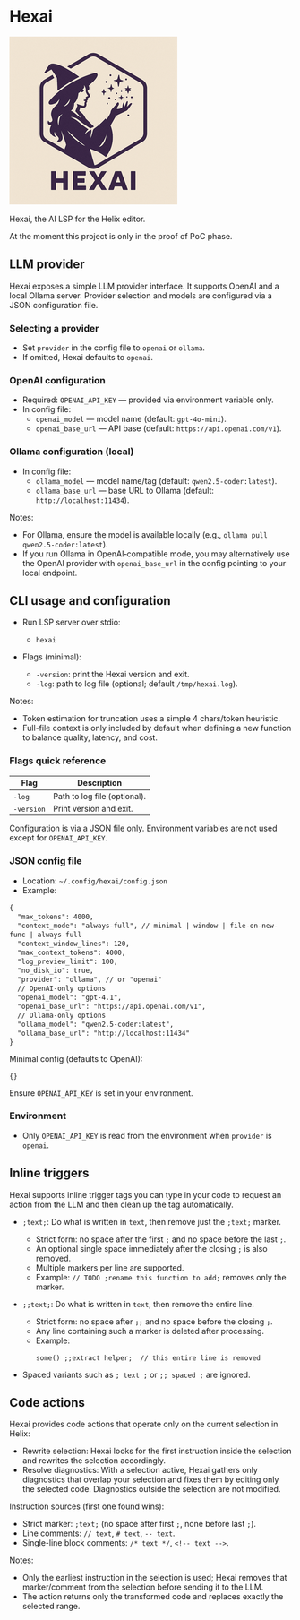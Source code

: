 # Hexai

![HexAI Small Logo](hexai-small.png)

Hexai, the AI LSP for the Helix editor.

At the moment this project is only in the proof of PoC phase.

## LLM provider

Hexai exposes a simple LLM provider interface. It supports OpenAI and a local
Ollama server. Provider selection and models are configured via a JSON
configuration file.

### Selecting a provider

- Set `provider` in the config file to `openai` or `ollama`.
- If omitted, Hexai defaults to `openai`.

### OpenAI configuration

- Required: `OPENAI_API_KEY` — provided via environment variable only.
- In config file:
  - `openai_model` — model name (default: `gpt-4o-mini`).
  - `openai_base_url` — API base (default: `https://api.openai.com/v1`).

### Ollama configuration (local)

- In config file:
  - `ollama_model` — model name/tag (default: `qwen2.5-coder:latest`).
  - `ollama_base_url` — base URL to Ollama (default: `http://localhost:11434`).

Notes:
- For Ollama, ensure the model is available locally (e.g., `ollama pull qwen2.5-coder:latest`).
- If you run Ollama in OpenAI‑compatible mode, you may alternatively use the
  OpenAI provider with `openai_base_url` in the config pointing to your local endpoint.

## CLI usage and configuration

- Run LSP server over stdio:
  - `hexai`

- Flags (minimal):
  - `-version`: print the Hexai version and exit.
  - `-log`: path to log file (optional; default `/tmp/hexai.log`).

Notes:
- Token estimation for truncation uses a simple 4 chars/token heuristic.
- Full-file context is only included by default when defining a new function to balance quality, latency, and cost.

### Flags quick reference

| Flag       | Description                          |
|------------|--------------------------------------|
| `-log`     | Path to log file (optional).         |
| `-version` | Print version and exit.              |

Configuration is via a JSON file only. Environment variables are not used
except for `OPENAI_API_KEY`.

### JSON config file

- Location: `~/.config/hexai/config.json`
- Example:

```
{
  "max_tokens": 4000,
  "context_mode": "always-full", // minimal | window | file-on-new-func | always-full
  "context_window_lines": 120,
  "max_context_tokens": 4000,
  "log_preview_limit": 100,
  "no_disk_io": true,
  "provider": "ollama", // or "openai"
  // OpenAI-only options
  "openai_model": "gpt-4.1",
  "openai_base_url": "https://api.openai.com/v1",
  // Ollama-only options
  "ollama_model": "qwen2.5-coder:latest",
  "ollama_base_url": "http://localhost:11434"
}
```

Minimal config (defaults to OpenAI):

```
{}
```

Ensure `OPENAI_API_KEY` is set in your environment.

### Environment

- Only `OPENAI_API_KEY` is read from the environment when `provider` is `openai`.

## Inline triggers

Hexai supports inline trigger tags you can type in your code to request an
action from the LLM and then clean up the tag automatically.

- `;text;`: Do what is written in `text`, then remove just the `;text;` marker.
  - Strict form: no space after the first `;` and no space before the last `;`.
  - An optional single space immediately after the closing `;` is also removed.
  - Multiple markers per line are supported.
  - Example: `// TODO ;rename this function to add;` removes only the marker.

- `;;text;`: Do what is written in `text`, then remove the entire line.
  - Strict form: no space after `;;` and no space before the closing `;`.
  - Any line containing such a marker is deleted after processing.
  - Example:
    ```
    some() ;;extract helper;  // this entire line is removed
    ```

- Spaced variants such as `; text ;` or `;; spaced ;` are ignored.

## Code actions

Hexai provides code actions that operate only on the current selection in Helix:

- Rewrite selection: Hexai looks for the first instruction inside the selection
  and rewrites the selection accordingly.
- Resolve diagnostics: With a selection active, Hexai gathers only diagnostics
  that overlap your selection and fixes them by editing only the selected code.
  Diagnostics outside the selection are not modified.

Instruction sources (first one found wins):
- Strict marker: `;text;` (no space after first `;`, none before last `;`).
- Line comments: `// text`, `# text`, `-- text`.
- Single-line block comments: `/* text */`, `<!-- text -->`.

Notes:
- Only the earliest instruction in the selection is used; Hexai removes that
  marker/comment from the selection before sending it to the LLM.
- The action returns only the transformed code and replaces exactly the
  selected range.
